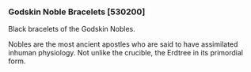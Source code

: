 ### Godskin Noble Bracelets [530200]

Black bracelets of the Godskin Nobles.

Nobles are the most ancient apostles who are said to have assimilated inhuman physiology. Not unlike the crucible, the Erdtree in its primordial form.